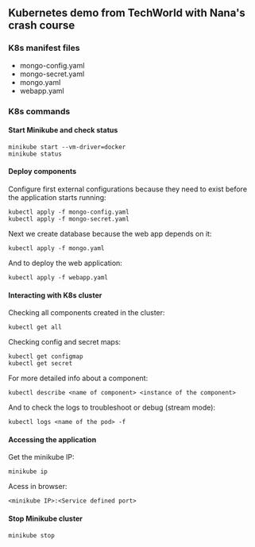 ## Kubernetes demo from TechWorld with Nana's crash course

### K8s manifest files 
* mongo-config.yaml
* mongo-secret.yaml
* mongo.yaml
* webapp.yaml

### K8s commands

#### Start Minikube and check status
    minikube start --vm-driver=docker 
    minikube status

#### Deploy components
Configure first external configurations because they need to exist before the application starts running:
    
    kubectl apply -f mongo-config.yaml
    kubectl apply -f mongo-secret.yaml
    
Next we create database because the web app depends on it:
    
    kubectl apply -f mongo.yaml 

And to deploy the web application:
    
    kubectl apply -f webapp.yaml

#### Interacting with K8s cluster
Checking all components created in the cluster:
    
    kubectl get all

Checking config and secret maps:
    
    kubectl get configmap
    kubectl get secret

For more detailed info about a component:
    
    kubectl describe <name of component> <instance of the component>

And to check the logs to troubleshoot or debug (stream mode):
    
    kubectl logs <name of the pod> -f

#### Accessing the application
Get the minikube IP:
    
    minikube ip

Acess in browser: 
    
    <minikube IP>:<Service defined port>

#### Stop Minikube cluster
    minikube stop